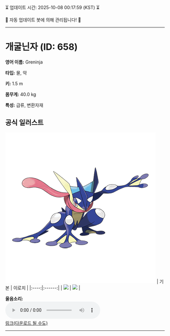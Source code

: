 
⏳ 업데이트 시간: 2025-10-08 00:17:59 (KST) ⏳

🤖 자동 업데이트 봇에 의해 관리됩니다! 🤖

---

# 개굴닌자 (ID: 658)
**영어 이름:** Greninja

**타입:** 물, 악

**키:** 1.5 m

**몸무게:** 40.0 kg

**특성:** 급류, 변환자재

## 공식 일러스트
![](https://raw.githubusercontent.com/PokeAPI/sprites/master/sprites/pokemon/other/official-artwork/658.png)
| 기본 | 이로치 |
|:----:|:------:|
| <img src="http://play.pokemonshowdown.com/sprites/ani/greninja.gif" width="200"> | <img src="http://play.pokemonshowdown.com/sprites/ani-shiny/greninja.gif" width="200"> |

**울음소리:**<br><audio controls src="https://raw.githubusercontent.com/PokeAPI/cries/main/cries/pokemon/latest/658.ogg"></audio><br> [링크(다운로드 될 수도)](https://raw.githubusercontent.com/PokeAPI/cries/main/cries/pokemon/latest/658.ogg)


---
